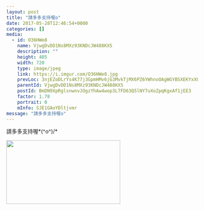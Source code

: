 ```yaml
---
layout: post
title: "請多多支持喔o" 
date: 2017-05-28T12:46:54+0000 
categories: [] 
media:
  - id: O36HWe8
    name: VjwgDvDD1Ns8MXz93KNDcJW488KX5
    description: ""   
    height: 405
    width: 720
    type: image/jpeg
    link: https://i.imgur.com/O36HWe8.jpg
    prevLoc: 3njEZoDLrYs4K77j3GpmHMv6jG3MvkTjMX6PZ6YWhnoOAgWGYBSXEKYxXLKjIkOljpL7MMIlZ02kwWWAu3G3Yw0pODs977G8Xoxqt31wLQ231yFZKlmLR3l8I7vNzR5kvWS0p6M2G5ZnhRJqYz63PXCkV1NRmEW6uGpvmPYvYGHpr7xAXAy1SyD5M732DOSxQ1nZkVVyI4K7Px0pyxiLDRrvPyYnc70NQ4rpgzcwxomWrwQrFEkz9BJYGzfVy3nWWZEzUDo8xL8
    parentId: VjwgDvDD1Ns8MXz93KNDcJW488KX5
    postId: BmDN9XpRglsnwnvJOgzYhAw4wop3L7FD63Q5lNY7uXoZpqKgxAf1jEE3
    factor: 1.78
    portrait: 0
    mInfo: SJE1GAoYDltjvmr
message: "請多多支持喔o"
---
```


請多多支持喔*\(^o^)/*


[//]: #media:  
<a href="https://i.imgur.com/O36HWe8.jpg"><img src="https://i.imgur.com/O36HWe8.jpg" height="168" width="300" /></a> 
 
